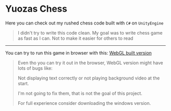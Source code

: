 # Yuozas Chess
Here you can check out my rushed chess code built with `C#` on `UnityEngine`

> I didn't try to write this code clean. My goal was to write chess game as fast as I can. Not to make it easier for others to read

---
You can try to run this game in browser with this: 
[WebGL built version](https://im-yuzo.itch.io/chess)

> Even tho you can try it out in the browser, WebGL version might have lots of bugs like:
>
> Not displaying text correctly or not playing background video at the start.
> 
> I'm not going to fix them, that is not the goal of this project.
> 
> For full experience consider downloading the windows version.
